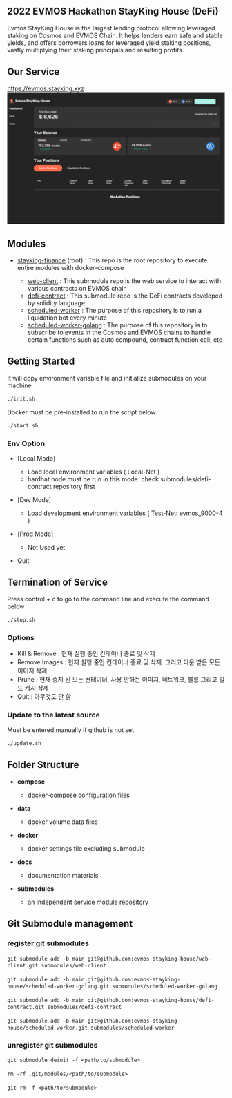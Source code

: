 ## 2022 EVMOS Hackathon StayKing House (DeFi)


Evmos StayKing House is the largest lending protocol allowing leveraged staking on Cosmos and EVMOS Chain.
It helps lenders earn safe and stable yields, and offers borrowers loans for leveraged yield staking positions, vastly multiplying their staking principals and resulting profits.



## Our Service

  https://evmos.stayking.xyz
![img.png](img.png)


## Modules

  - [stayking-finance](https://github.com/evmos-stayking-house/stayking-finance) (root) : This repo is the root repository to execute entire modules with docker-compose

    - [web-client](https://github.com/evmos-stayking-house/web-client) : This submodule repo is the web service to interact with various contracts on EVMOS chain 
    - [defi-contract](https://docs.docker.com/desktop/mac/install/) : This submodule repo is the DeFi contracts developed by solidity language
    - [scheduled-worker]() : The purpose of this repository is to run a liquidation bot every minute
    - [scheduled-worker-golang]() : The purpose of this repository is to subscribe to events in the Cosmos and EVMOS chains to handle certain functions such as auto compound, contract function call, etc


## Getting Started

It will copy environment variable file and initialize submodules on your machine

```sh
./init.sh
```

Docker must be pre-installed to run the script below

```sh
./start.sh
```

### Env Option
- [Local Mode]
    - Load local environment variables ( Local-Net )
    - hardhat node must be run in this mode. check submodules/defi-contract repository first
- [Dev Mode]
    - Load development environment variables ( Test-Net: evmos_9000-4 )

- [Prod Mode]
    - Not Used yet
      
- Quit

## Termination of Service

Press control + c to go to the command line and execute the command below 

```sh
./stop.sh
```

### Options

- Kill & Remove : 현재 실행 중인 컨테이너 종료 및 삭제
- Remove Images : 현재 실행 중인 컨테이너 종료 및 삭제. 그리고 다운 받은 모든 이미지 삭제
- Prune : 현재 중지 된 모든 컨테이너, 사용 안하는 이미지, 네트워크, 볼륨 그리고 빌드 캐시 삭제
- Quit : 아무것도 안 함

### Update to the latest source
Must be entered manually if github is not set
```sh
./update.sh
```

## Folder Structure

 - **compose**
   - docker-compose configuration files

 - **data**
   - docker volume data files

 - **docker**
   - docker settings file excluding submodule

 - **docs**
   - documentation materials

 - **submodules**
    - an independent service module repository

## Git Submodule management

### register git submodules

```
git submodule add -b main git@github.com:evmos-stayking-house/web-client.git submodules/web-client

git submodule add -b main git@github.com:evmos-stayking-house/scheduled-worker-golang.git submodules/scheduled-worker-golang

git submodule add -b main git@github.com:evmos-stayking-house/defi-contract.git submodules/defi-contract

git submodule add -b main git@github.com:evmos-stayking-house/scheduled-worker.git submodules/scheduled-worker
```

### unregister git submodules

```
git submodule deinit -f <path/to/submodule>

rm -rf .git/modules/<path/to/submodule>

git rm -f <path/to/submodule>
```
